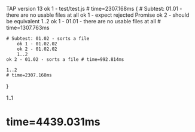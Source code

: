 TAP version 13
ok 1 - test/test.js # time=2307.168ms {
    # Subtest: 01.01 - there are no usable files at all
        ok 1 - expect rejected Promise
        ok 2 - should be equivalent
        1..2
    ok 1 - 01.01 - there are no usable files at all # time=1307.763ms
    
    # Subtest: 01.02 - sorts a file
        ok 1 - 01.02.02
        ok 2 - 01.02.02
        1..2
    ok 2 - 01.02 - sorts a file # time=992.814ms
    
    1..2
    # time=2307.168ms
}

1..1
# time=4439.031ms
